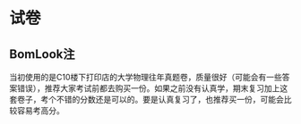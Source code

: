 # 试卷

## BomLook注

当初使用的是C10楼下打印店的大学物理往年真题卷，质量很好（可能会有一些答案错误），推荐大家考试前都去购买一份。如果之前没有认真学，期末复习加上这套卷子，考个不错的分数还是可以的。要是认真复习了，也推荐买一份，可能会比较容易考高分。